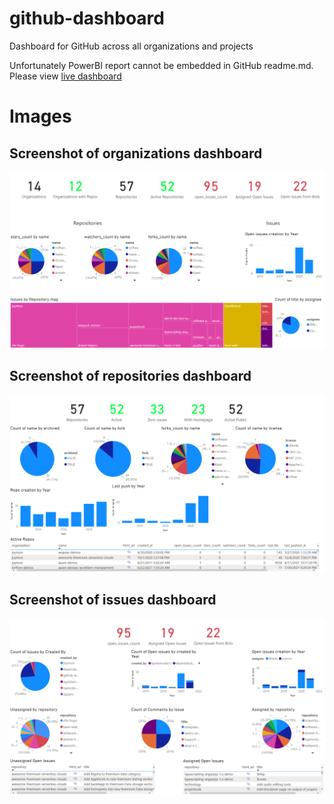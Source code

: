 # github-dashboard
Dashboard for GitHub across all organizations and projects

Unfortunately PowerBI report cannot be embedded in GitHub readme.md. Please view [live dashboard](https://app.powerbi.com/view?r=eyJrIjoiZjVkNTExMjgtYTYyMS00MWRmLWEwMmItZjBmNjcyYjJiMGIyIiwidCI6IjZiYTQxYTgzLTJmOWYtNGQzMi1iNmU0LTY1YWRlNTBiZDcyMiIsImMiOjN9)

# Images
## Screenshot of organizations dashboard
[![Repositories](images/organizations.PNG)](https://app.powerbi.com/view?r=eyJrIjoiZjVkNTExMjgtYTYyMS00MWRmLWEwMmItZjBmNjcyYjJiMGIyIiwidCI6IjZiYTQxYTgzLTJmOWYtNGQzMi1iNmU0LTY1YWRlNTBiZDcyMiIsImMiOjN9&pageName=ReportSection)

## Screenshot of repositories dashboard

[![Repositories](images/repositories.PNG)](https://app.powerbi.com/view?r=eyJrIjoiZjVkNTExMjgtYTYyMS00MWRmLWEwMmItZjBmNjcyYjJiMGIyIiwidCI6IjZiYTQxYTgzLTJmOWYtNGQzMi1iNmU0LTY1YWRlNTBiZDcyMiIsImMiOjN9&pageName=ReportSection4d08403eadbb0e10ce84)

## Screenshot of issues dashboard

[![Issues](images/issues.PNG)](https://app.powerbi.com/view?r=eyJrIjoiZjVkNTExMjgtYTYyMS00MWRmLWEwMmItZjBmNjcyYjJiMGIyIiwidCI6IjZiYTQxYTgzLTJmOWYtNGQzMi1iNmU0LTY1YWRlNTBiZDcyMiIsImMiOjN9&pageName=ReportSection784cb0d10859315038d5)
